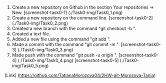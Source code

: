 1. Create a new repository on Github in the section Your repositories -> New.
[screenshot-task0-1] (./Task0-img/Task0_1.png)
2. Create a new repository on the command line.
[screenshot-task0-2] (./Task0-img/Task0_2.png)
3. Created a new branch with the command "git checkout -b <branch name>".
4. Created a text file.
5. Added a new file using the command "git add <file name>".
6. Made a commit with the command "git commit -m <comment>".
[screenshot-task0-3] (./Task0-img/Task0_3.png)
7. Made push with the command "git push -u origin <branch name>".
[screenshot-task0-4] (./Task0-img/Task0_4.png)
[screenshot-task0-5] (./Task0-img/Task0_5.png)

[Link] (https://github.com/TatianaMorozova04/2HW-git-Morozova-Tania)